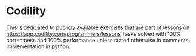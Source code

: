 # Codility
This is dedicated to publicly available exercises that are part of lessons on https://app.codility.com/programmers/lessons
Tasks solved with 100% correctness and 100% performance unless stated otherwise in comments.
Implementation in python.